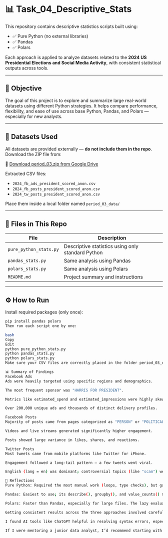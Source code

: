 # 📊 Task_04_Descriptive_Stats

This repository contains descriptive statistics scripts built using:

- ✅ Pure Python (no external libraries)
- ✅ Pandas
- ✅ Polars

Each approach is applied to analyze datasets related to the **2024 US Presidential Elections and Social Media Activity**, with consistent statistical outputs across tools.

---

## 🎯 Objective

The goal of this project is to explore and summarize large real-world datasets using different Python strategies. It helps compare performance, flexibility, and ease of use across base Python, Pandas, and Polars — especially for new analysts.

---

## 📁 Datasets Used

All datasets are provided externally — **do not include them in the repo**. Download the ZIP file from:

🔗 [Download period_03.zip from Google Drive](https://drive.google.com/file/d/1Jq0fPb-tq76Ee_RtM58fT0_M3o-JDBwe/view?usp=sharing)

Extracted CSV files:
- `2024_fb_ads_president_scored_anon.csv`
- `2024_fb_posts_president_scored_anon.csv`
- `2024_tw_posts_president_scored_anon.csv`

Place them inside a local folder named `period_03_data/`

---

## 🧾 Files in This Repo

| File                 | Description                                        |
|----------------------|----------------------------------------------------|
| `pure_python_stats.py` | Descriptive statistics using only standard Python |
| `pandas_stats.py`      | Same analysis using Pandas                        |
| `polars_stats.py`      | Same analysis using Polars                        |
| `README.md`            | Project summary and instructions                  |

---

## ⚙️ How to Run

Install required packages (only once):

```bash
pip install pandas polars
Then run each script one by one:

bash
Copy
Edit
python pure_python_stats.py
python pandas_stats.py
python polars_stats.py
Make sure your CSV files are correctly placed in the folder period_03_data/.

📊 Summary of Findings
Facebook Ads
Ads were heavily targeted using specific regions and demographics.

The most frequent sponsor was "HARRIS FOR PRESIDENT".

Metrics like estimated_spend and estimated_impressions were highly skewed.

Over 200,000 unique ads and thousands of distinct delivery profiles.

Facebook Posts
Majority of posts came from pages categorized as "PERSON" or "POLITICAL_CANDIDATE".

Videos and live streams generated significantly higher engagement.

Posts showed large variance in likes, shares, and reactions.

Twitter Posts
Most tweets came from mobile platforms like Twitter for iPhone.

Engagement followed a long-tail pattern — a few tweets went viral.

English (lang = en) was dominant; controversial topics (like "scam") were flagged rarely.

💭 Reflections
Pure Python: Required the most manual work (loops, type checks), but gave full control.

Pandas: Easiest to use; its describe(), groupby(), and value_counts() made quick analysis smooth and readable.

Polars: Faster than Pandas, especially for large files. The lazy evaluation is impressive, but syntax has a learning curve.

Getting consistent results across the three approaches involved careful type handling and null value treatment.

I found AI tools like ChatGPT helpful in resolving syntax errors, especially for Polars.

If I were mentoring a junior data analyst, I’d recommend starting with Pandas, then exploring Polars for performance.

